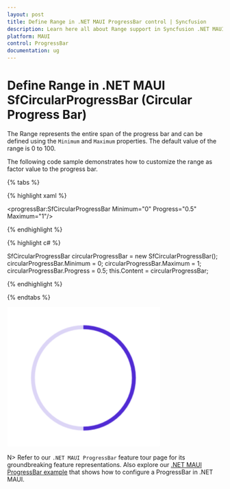 ```yaml
---
layout: post
title: Define Range in .NET MAUI ProgressBar control | Syncfusion
description: Learn here all about Range support in Syncfusion .NET MAUI ProgressBar control, its elements and more.
platform: MAUI
control: ProgressBar
documentation: ug
---
```


# Define Range in .NET MAUI SfCircularProgressBar (Circular Progress Bar)

The Range represents the entire span of the progress bar and can be defined using the `Minimum` and `Maximum` properties. The default value of the range is 0 to 100.

The following code sample demonstrates how to customize the range as factor value to the progress bar.

{% tabs %}  

{% highlight xaml %}

<progressBar:SfCircularProgressBar Minimum="0" 
                                   Progress="0.5" 
                                   Maximum="1"/>

{% endhighlight %}

{% highlight c# %}

SfCircularProgressBar circularProgressBar = new SfCircularProgressBar();
circularProgressBar.Minimum = 0;
circularProgressBar.Maximum = 1;
circularProgressBar.Progress = 0.5;
this.Content = circularProgressBar;

{% endhighlight %}

{% endtabs %} 

![.NET MAUI ProgressBar with range customization](images/define-range/range.png)

N> Refer to our `.NET MAUI ProgressBar` feature tour page for its groundbreaking feature representations. Also explore our [.NET MAUI ProgressBar example](https://github.com/syncfusion/maui-demos/) that shows how to configure a ProgressBar in .NET MAUI.